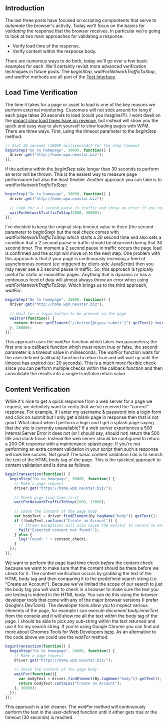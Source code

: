 ## Introduction
The last three posts have focused on scripting compontents that serve to _automate_ the browser's activity.  Today we'll focus on the basics for _validating_ the response that the browser receives.  In particular we're going to look at two main approaches for validating a response:

- Verify load time of the response.
- Verify content within the response body.

There are numerous ways to do both, today we'll go over a few basic examples for each.  We'll certainly revisit more advanced verification techniques in future posts.  The _beginStep_, _waitForNetworkTrafficToStop_, and _waitFor_ methods are all part of the [Test Interface](http://docs.wpm.neustar.biz/testscript-api/biz/neustar/wpm/api/Test.html).

## Load Time Verification
The time it takes for a page or asset to load is one of the key reasons we perform external monitoring.  Customers will not stick around for long if each page takes 20 seconds to load (could you imagine!?!).  I wont dwell on the [impact slow load times have on revenue](https://medium.com/@vikigreen/impact-of-slow-page-load-time-on-website-performance-40d5c9ce568a), but instead will show you the quick and easy way to alert yourself to slow loading pages with WPM.  There are three ways.  First, using the timeout parameter to the _beginStep_ method:

```javascript
// Alot 30 seconds (30000 milliseconds) for the step timeout
beginStep("Go to homepage", 30000, function() {
  driver.get("http://home.wpm.neustar.biz");
});
```
If the actions within the _beginStep_ take longer than 30 seconds to perform an error will be thrown.  This is the easiest way to measure page performance but also the least flexible.  Another approach you can take is to _waitForNetworkTrafficToStop_:

```javascript
beginStep("Go to homepage", 30000, function() {
  driver.get("http://home.wpm.neustar.biz");
  
  // Look for a 2 second pause in traffic and throw an error if one not found after 30 seconds 
  waitForNetworkTrafficToStop(2000, 30000);
});
```

I've decided to keep the original step timeout value in there (the second parameter to _beginStep_) but the real check comes with _waitForNetworkTrafficToStop_ which starts a 30 second time and also sets a condition that a 2 second pause in traffic should be observed during that 30 second timer.  The moment a 2 second pause in traffic occurs the page load is confirmed and the script will move on to the next step.  One problem with this approach is that if your page is continuously receiving a feed of asynchronous content (ex: triggered by client-side JavaScript) then you may never see a 2 second pause in traffic.  So, this approach is typically useful for static or monolithic pages.  Anything that is dynamic or has a continuous feed of data will almost always throw an error when using _waitForNetworkTrafficToStop_.  Which brings us to the third approach, _waitFor_:

```javascript
beginStep("Go to homepage", 30000, function() {
  driver.get("http://home.wpm.neustar.biz");
  
  // Wait for a login button to be present on the page
  waitFor(function() {
    return driver.getElement("//button[@type='submit']").getText().toLowerCase().startsWith("login")
  }, 20000);
});
```

This approach uses the _waitFor_ function which takes two parameters; the first one is a callback function which must return true or false, the second parameter is a timeout value in milliseconds.  The _waitFor_ function waits for the user defined (callback) function to return true and will wait up until the timeout has expired (ex: 20 seconds).  This is a much more flexible check since you can perform multiple checks within the callback function and then consolidate the results into a single true/false return value.  

## Content Verification
While it's nice to get a quick response from a web server for a page we request, we definitely want to verify that we've received the "correct" response.  For example, if I enter my username & password into a login form and click on submit but I only get a blank page in response then that is not good.  What about when I perform a login and I get a splash page saying that the site is currently unavailable?  If a web server experiences a 500 Internal Server Error it does not (or I should say, should not) return the 500 ISE and stack-trace.  Instead the web server should be configured to return a 200 OK response with a maintenance splash page.  If you're not performing an extra content validation in your script then such a response will look like succes. Not good!  The basic content validation I do is to search the text of the HTML body tag of the page.  This is the quickest approach to content validation and is done as follows:

```javascript
beginTransaction(function() { 
  beginStep("Go to homepage", 30000, function() {
    // Make a page request
    driver.get("https://home.wpm.neustar.biz/");
    
    // Check page load time first
    waitForNetworkTrafficToStop(2000, 15000);
    
    // Check the content of the page body
    var bodyText = driver.findElement(By.tagName("body")).getText();
    if (!bodyText.contains("Create an Account")) {
      // thrown exceptions will also cause the monitor to record an error
      fail("Expected content not found!");
    } else {
      log("Found: " + content_check);
    }
  });
});
```

We want to perform the page load time check _before_ the content check because we want to make sure that the content should be there before we check for it.  The content verification occurs by grabbing the text of the HTML body tag and then comparing it to the predefined search string (i.e. "Create an Account").  Because we've limited the scope of our search to just the body tag you will want to check in a browser to make sure the text you are testing is indeed in the HTML body.  You can do this using the browser developer tools that come with any of the major browser versions (I prefer Google's DevTools).  The developer tools allow you to inspect various elements of the page, for example I can execute _document.body.innerText_ from the console and it will show me all the text within the body tag of the page.  I should be able to pick any sub-string within the text returned and use it for my search string.  If you're using Google Chrome you can find out more about Chromes Tools for Web Developers [here](https://developers.google.com/web/tools/chrome-devtools/console/expressions).  As an alternative to the code above we could use the _waitFor_ method:

```javascript
beginTransaction(function() { 
  beginStep("Go to homepage", 30000, function() {
    // Make a page request
    driver.get("https://home.wpm.neustar.biz/");
    
    // Check the content of the page body
    waitFor(function(){
      var bodyText = driver.findElement(By.tagName("body")).getText();
      return bodyText.contains("Create an Account");
    }, 30000);
  });
});
```

This approach is a bit cleaner.  The _waitFor_ method will continuously perform the test in the user-defined function until it either gets true or the timeout (30 seconds) is reached.
